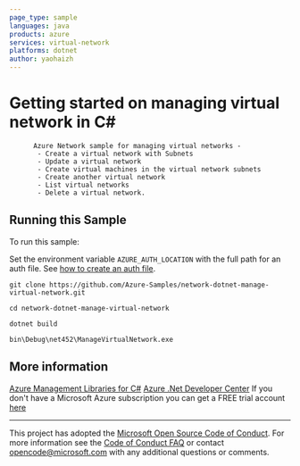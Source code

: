 ```yaml
---
page_type: sample
languages: java
products: azure
services: virtual-network
platforms: dotnet
author: yaohaizh
---
```


# Getting started on managing virtual network in C# #

          Azure Network sample for managing virtual networks -
           - Create a virtual network with Subnets
           - Update a virtual network
           - Create virtual machines in the virtual network subnets
           - Create another virtual network
           - List virtual networks
           - Delete a virtual network.


## Running this Sample ##

To run this sample:

Set the environment variable `AZURE_AUTH_LOCATION` with the full path for an auth file. See [how to create an auth file](https://github.com/Azure/azure-libraries-for-net/blob/master/AUTH.md).

    git clone https://github.com/Azure-Samples/network-dotnet-manage-virtual-network.git

    cd network-dotnet-manage-virtual-network
  
    dotnet build
    
    bin\Debug\net452\ManageVirtualNetwork.exe

## More information ##

[Azure Management Libraries for C#](https://github.com/Azure/azure-sdk-for-net/tree/Fluent)
[Azure .Net Developer Center](https://azure.microsoft.com/en-us/develop/net/)
If you don't have a Microsoft Azure subscription you can get a FREE trial account [here](http://go.microsoft.com/fwlink/?LinkId=330212)

---

This project has adopted the [Microsoft Open Source Code of Conduct](https://opensource.microsoft.com/codeofconduct/). For more information see the [Code of Conduct FAQ](https://opensource.microsoft.com/codeofconduct/faq/) or contact [opencode@microsoft.com](mailto:opencode@microsoft.com) with any additional questions or comments.